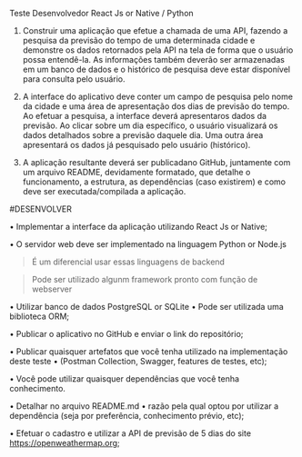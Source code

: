 Teste Desenvolvedor React Js or Native / Python


1) Construir uma aplicação que efetue a chamada de uma API, fazendo a pesquisa da previsão do tempo de
uma determinada cidade e demonstre os dados retornados pela API na tela de forma que o usuário possa
entendê-la. As informações também deverão ser armazenadas em um banco de dados e o histórico de
pesquisa deve estar disponível para consulta pelo usuário.


2) A interface do aplicativo deve conter um campo de pesquisa pelo nome da cidade e uma área de
apresentação dos dias de previsão do tempo. Ao efetuar a pesquisa, a interface deverá apresentaros dados
da previsão. Ao clicar sobre um dia específico, o usuário visualizará os dados detalhados sobre a previsão
daquele dia. Uma outra área apresentará os dados já pesquisado pelo usuário (histórico).

3) A aplicação resultante deverá ser publicadano GitHub, juntamente com um arquivo README,
devidamente formatado, que detalhe o funcionamento, a estrutura, as dependências (caso existirem) e
como deve ser executada/compilada a aplicação.


#DESENVOLVER

• Implementar a interface da aplicação utilizando React Js or Native;

• O servidor web deve ser implementado na linguagem Python or Node.js
  > É um diferencial usar essas linguagens de backend
  
  > Pode ser utilizado algunm framework pronto com função de webserver

• Utilizar banco de dados PostgreSQL or SQLite 
  • Pode ser utilizada uma biblioteca ORM;
  
• Publicar o aplicativo no GitHub e enviar o link do repositório;

• Publicar quaisquer artefatos que você tenha utilizado na implementação deste teste 
  • (Postman Collection, Swagger, features de testes, etc);

• Você pode utilizar quaisquer dependências que você tenha conhecimento. 

• Detalhar no arquivo README.md 
  • razão pela qual optou por utilizar a dependência (seja por preferência, conhecimento prévio, etc);
  
• Efetuar o cadastro e utilizar a API de previsão de 5 dias do site https://openweathermap.org;

